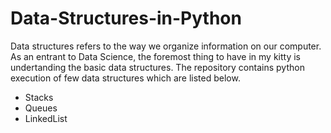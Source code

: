 # Data-Structures-in-Python

Data structures refers to the way we organize information on our computer. As an entrant to Data Science, the foremost thing to have in my kitty is undertanding the basic data structures. The repository contains python execution of few data structures which are listed below.

- Stacks
- Queues
- LinkedList
